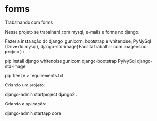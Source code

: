 # forms
Trabalhando com forms  

Nesse projeto se trabalhará com mysql, e-mails e forms no django.

Fazer a instalação do django, gunicorn, bootstrap e whitenoise, PyMySql (Drive do mysql), django-std-image( Facilita trabalhar com imagens no projeto ) :  

pip install django whitenoise gunicorn django-bootstrap PyMySql django-std-image  

pip freeze > requirements.txt  

Criando um projeto:  

django-admin startproject django2 .

Criando a aplicação:  

django-admin startapp core





